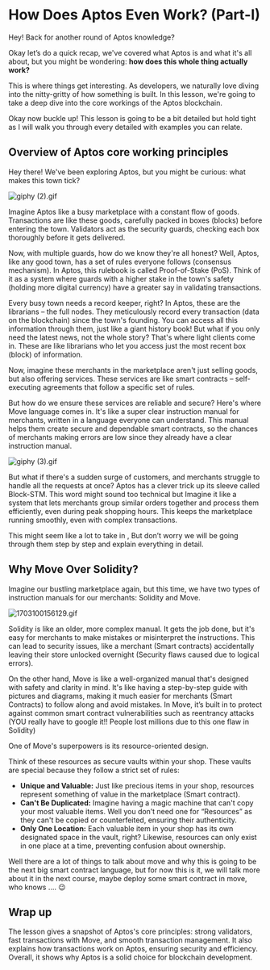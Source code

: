 # How Does Aptos Even Work? (Part-I) 

Hey! Back for another round of Aptos knowledge?

Okay let’s do a quick recap, we've covered what Aptos is and what it's all about, but you might be wondering: **how does this whole thing actually work?**

This is where things get interesting. As developers, we naturally love diving into the nitty-gritty of how something is built.  ️In this lesson, we're going to take a deep dive into the core workings of the Aptos blockchain.

Okay now buckle up! This lesson is going to be a bit detailed but hold tight as I will walk you through every detailed with examples you can relate.

## Overview of Aptos core working principles

Hey there! We've been exploring Aptos, but you might be curious: what makes this town tick?

![giphy (2).gif](https://github.com/0xmetaschool/Learning-Projects/blob/main/Aptos%20C1%20Introduction%20to%20Aptos/2.%20Understanding%20Aptos%20Architecture/How%20Does%20Aptos%20Even%20Work%20(Part-I)%20Assets/giphy_(2).gif?raw=true)

Imagine Aptos like a busy marketplace with a constant flow of goods. Transactions are like these goods, carefully packed in boxes (blocks) before entering the town. Validators act as the security guards, checking each box thoroughly before it gets delivered.

Now, with multiple guards, how do we know they're all honest? Well, Aptos, like any good town, has a set of rules everyone follows (consensus mechanism). In Aptos, this rulebook is called Proof-of-Stake (PoS). Think of it as a system where guards with a higher stake in the town's safety (holding more digital currency) have a greater say in validating transactions.

Every busy town needs a record keeper, right? In Aptos, these are the librarians – the full nodes. They meticulously record every transaction (data on the blockchain) since the town's founding. You can access all this information through them, just like a giant history book! But what if you only need the latest news, not the whole story? That's where light clients come in. These are like librarians who let you access just the most recent box (block) of information.

Now, imagine these merchants in the marketplace aren't just selling goods, but also offering services. These services are like smart contracts – self-executing agreements that follow a specific set of rules.

But how do we ensure these services are reliable and secure? Here's where Move language comes in. It's like a super clear instruction manual for merchants, written in a language everyone can understand. This manual helps them create secure and dependable smart contracts, so the chances of merchants making errors are low since they already have a clear instruction manual.

![giphy (3).gif](https://github.com/0xmetaschool/Learning-Projects/blob/main/Aptos%20C1%20Introduction%20to%20Aptos/2.%20Understanding%20Aptos%20Architecture/How%20Does%20Aptos%20Even%20Work%20(Part-I)%20Assets/giphy_(3).gif?raw=true)

But what if there's a sudden surge of customers, and merchants struggle to handle all the requests at once? Aptos has a clever trick up its sleeve called Block-STM. This word might sound too technical but Imagine it like a system that lets merchants group similar orders together and process them efficiently, even during peak shopping hours. This keeps the marketplace running smoothly, even with complex transactions. 

This might seem like a lot to take in , But don’t worry we will be going through them step by step and explain everything in detail. 

## Why Move Over Solidity?

Imagine our bustling marketplace again, but this time, we have two types of instruction manuals for our merchants: Solidity and Move.

![1703100156129.gif](https://github.com/0xmetaschool/Learning-Projects/blob/main/Aptos%20C1%20Introduction%20to%20Aptos/2.%20Understanding%20Aptos%20Architecture/How%20Does%20Aptos%20Even%20Work%20(Part-I)%20Assets/1703100156129.gif?raw=true)

Solidity is like an older, more complex manual. It gets the job done, but it's easy for merchants to make mistakes or misinterpret the instructions. This can lead to security issues, like a merchant (Smart contracts) accidentally leaving their store unlocked overnight (Security flaws caused due to logical errors).

On the other hand, Move is like a well-organized manual that's designed with safety and clarity in mind. It's like having a step-by-step guide with pictures and diagrams, making it much easier for merchants (Smart Contracts) to follow along and avoid mistakes. In Move, it’s built in to protect against common smart contract vulnerabilities such as reentrancy attacks (YOU really have to google it!! People lost millions due to this one flaw in Solidity)

One of Move's superpowers is its resource-oriented design.

Think of these resources as secure vaults within your shop. These vaults are special because they follow a strict set of rules:

- **Unique and Valuable:** Just like precious items in your shop, resources represent something of value in the marketplace (Smart contract).
- **Can't Be Duplicated:** Imagine having a magic machine that can't copy your most valuable items. Well you don’t need one for “Resources” as they can't be copied or counterfeited, ensuring their authenticity.
- **Only One Location:** Each valuable item in your shop has its own designated space in the vault, right? Likewise, resources can only exist in one place at a time, preventing confusion about ownership.

Well there are a lot of things to talk about move and why this is going to be the next big smart contract language, but for now this is it, we will talk more about it in the next course, maybe deploy some smart contract in move, who knows …. 😉

## Wrap up

The lesson gives a snapshot of Aptos's core principles: strong validators, fast transactions with Move, and smooth transaction management. It also explains how transactions work on Aptos, ensuring security and efficiency. Overall, it shows why Aptos is a solid choice for blockchain development.
